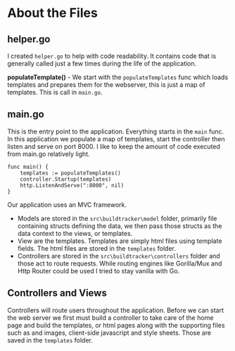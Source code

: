 # About the Files

## helper.go
I created `helper.go` to help with code readability.  It contains code that is generally called just a few times during the life of the application.  

**populateTemplate()** - We start with the `populateTemplates` func which loads templates and prepares them for the webserver, this is just a map of templates.  This is call in `main.go`.

## main.go
This is the entry point to the application.  Everything starts in the `main` func.  In this application we populate a map of templates, start the controller then listen and serve on port 8000.  I like to keep the amount of code executed from main.go relatively light.  
```
func main() {
	templates := populateTemplates()
	controller.Startup(templates)
	http.ListenAndServe(":8000", nil)
}
```
Our application uses an MVC framework. 
* Models are stored in the `src\buildtracker\model` folder, primarily file containing structs defining the data, we then pass those structs as the data context to the views, or templates.  
* View are the templates.  Templates are simply html files using template fields.  The html files are stored in the `templates` folder.  
* Controllers are stored in the `src\buildtracker\controllers` folder and those act to route requests.  While routing engines like Gorilla/Mux and Http Router could be used I tried to stay vanilla with Go. 

## Controllers and Views
Controllers will route users throughout the application.  Before we can start the web server we first must build a controller to take care of the home page and build the templates, or html pages along with the supporting files such as and images, client-side javascript and style sheets.  Those are saved in the `templates` folder.  


